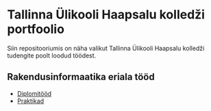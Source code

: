 # Tallinna Ülikooli Haapsalu kolledži portfoolio

Siin repositooriumis on näha valikut Tallinna Ülikooli Haapsalu kolledži tudengite poolt loodud töödest.

## Rakendusinformaatika eriala tööd

- [Diplomitööd](https://github.com/TLUHK-Portfolio/.github/tree/main/diplomitood)
- [Praktikad](https://github.com/TLUHK-Portfolio/.github/blob/main/RIF/praktikad/README.md)
